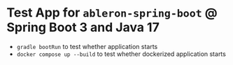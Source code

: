 # Test App for `ableron-spring-boot` @ Spring Boot 3 and Java 17

* `gradle bootRun` to test whether application starts
* `docker compose up --build` to test whether dockerized application starts

